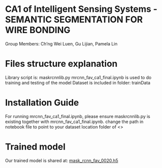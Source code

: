 # CA1 of Intelligent Sensing Systems - SEMANTIC SEGMENTATION FOR WIRE BONDING
Group Members: Ch’ng Wei Luen, Gu Lijian, Pamela Lin

# Files structure explanation
Library script is: maskrcnnlib.py
mrcnn_fav_ca1_final.ipynb is used to do training and testing of the model
Dataset is included in folder: trainData

# Installation Guide
For running mrcnn_fav_ca1_final.ipynb, please ensure maskrcnnlib.py is existing together with mrcnn_fav_ca1_final.ipynb. change the path in notebook file to point to your dataset location folder of <<trainData>>

# Trained model
Our trained model is shared at: [mask_rcnn_fav_0020.h5](https://drive.google.com/open?id=1bEdxxAVmr9wS04G_2XxLVlOfq5drBE4S)

